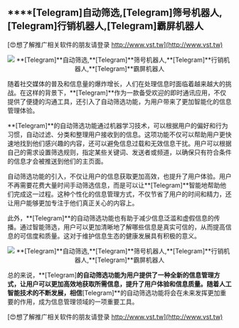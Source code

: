 ## ****[Telegram]**自动筛选,**[Telegram]**筛号机器人,**[Telegram]**行销机器人,**[Telegram]**霸屏机器人**

[😍想了解推广相关软件的朋友请登录 http://www.vst.tw](http://www.vst.tw)

 <center><img src="https://vst.tw/MP4/tuiguang/png/4.png" alt="**[Telegram]**自动筛选,**[Telegram]**筛号机器人,**[Telegram]**行销机器人,**[Telegram]**霸屏机器人"></center>

随着社交媒体的普及和信息量的爆炸增长，人们在处理信息时面临着越来越大的挑战。在这样的背景下，**[Telegram]**作为一款备受欢迎的即时通讯应用，不仅提供了便捷的沟通工具，还引入了自动筛选功能，为用户带来了更加智能化的信息管理体验。

**[Telegram]**的自动筛选功能通过机器学习技术，可以根据用户的偏好和行为习惯，自动过滤、分类和整理用户接收到的信息。这项功能不仅可以帮助用户更快速地找到他们感兴趣的内容，还可以避免信息过载和无效信息干扰。用户可以根据自己的需求设置筛选规则，指定某些关键词、发送者或频道，以确保只有符合条件的信息才会被推送到他们的主页面。

自动筛选功能的引入，不仅让用户的信息获取更加高效，也提升了用户体验。用户不再需要花费大量时间手动筛选信息，而是可以让**[Telegram]**智能地帮助他们完成这一过程。这种个性化的信息管理方式，不仅节省了用户的时间和精力，还让用户能够更加专注于他们真正关心的内容上。

此外，**[Telegram]**的自动筛选功能也有助于减少信息泛滥和虚假信息的传播。通过智能筛选，用户可以更加清晰地了解哪些信息是真实可信的，从而提高信息的可信度和质量。这对于维护信息生态的健康发展具有积极的意义。

 <center><img src="https://vst.tw/MP4/tuiguang/png/4.png" alt="**[Telegram]**自动筛选,**[Telegram]**筛号机器人,**[Telegram]**行销机器人,**[Telegram]**霸屏机器人"></center>

总的来说，**[Telegram]**的自动筛选功能为用户提供了一种全新的信息管理方式，让用户可以更加高效地获取所需信息，提升了用户体验和信息质量。随着人工智能技术的不断发展，相信**[Telegram]**的自动筛选功能将会在未来发挥更加重要的作用，成为信息管理领域的一项重要工具。

[😍想了解推广相关软件的朋友请登录 http://www.vst.tw](http://www.vst.tw)



